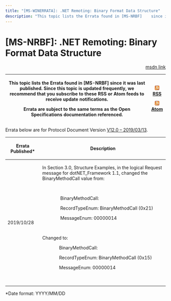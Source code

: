 ```yaml
---
title: "[MS-WINERRATA]: .NET Remoting: Binary Format Data Structure"
description: "This topic lists the Errata found in [MS-NRBF]    since it was last published. Since this topic is updated frequently, we    recommend that you"
---
```


# [MS-NRBF]: .NET Remoting: Binary Format Data Structure

<p align="right"><a href="https://msdn.microsoft.com/en-us/library/3190071b-45d3-4476-9402-0e74f15b7c5a">msdn link</a></p>
<p> </p>

<table>
 <thead>
  <tr>
   <th>
   <p>This topic lists the Errata found in [MS-NRBF]
   since it was last published. Since this topic is updated frequently, we
   recommend that you subscribe to these RSS or Atom feeds to receive update
   notifications.</p>
   <p>Errata are subject to the same terms as the
   Open Specifications documentation referenced.</p>
   </th>
   <th>
   <p><img id="Picture 302" src="ms-winerrata_files/image002.png"><a href="http://blogs.msdn.com/b/protocol_content_errata/rss.aspx">RSS</a> </p>
   <p><img id="Picture 301" src="ms-winerrata_files/image002.png"><a href="http://blogs.msdn.com/b/protocol_content_errata/atom.aspx">Atom</a> </p>
   <p> </p>
   </th>
  </tr>
 </thead>
</table>

<p>Errata below are for Protocol Document Version <a href="https://docs.microsoft.com/en-us/openspecs/windows_protocols/ms-nrbf/75b9fe09-be15-475f-85b8-ae7b7558cfe5">V12.0
– 2019/03/13</a>.</p>

<table>
 <thead>
  <tr>
   <th>
   <p>Errata Published*</p>
   </th>
   <th>
   <p>Description</p>
   </th>
  </tr>
 </thead>
 <tr>
  <td>
  <p>2019/10/28</p>
  </td>
  <td>
  <p>In Section 3.0, Structure Examples, in the logical
  Request message for dotNET_Framework 1.1, changed the BinaryMethodCall value
  from:&#8203;</p>
  <p>&#8203;</p>
  <p>               BinaryMethodCall: &#8203;</p>
  <p>               RecordTypeEnum: BinaryMethodCall
  (0x21)&#8203;</p>
  <p>               MessageEnum: 00000014</p>
  <p>&#8203;</p>
  <p>Changed to:</p>
  <p>              BinaryMethodCall: &#8203;</p>
  <p>              RecordTypeEnum: BinaryMethodCall
  (0x15)&#8203;</p>
  <p>              MessageEnum: 00000014</p>
  <p>&#8203;</p>
  <p> </p>
  </td>
 </tr>
</table>

<p>*Date format: YYYY/MM/DD</p>


                